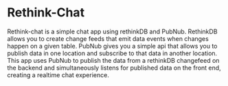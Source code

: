 Rethink-Chat
============
Rethink-chat is a simple chat app using rethinkDB and PubNub. RethinkDB allows you to create change feeds that emit data events when changes happen on a given table. PubNub gives you a simple api that allows you to publish data in one location and subscribe to that data in another location. This app uses PubNub to publish the data from a rethinkDB changefeed on the backend and simultaneously listens for published data on the front end, creating a realtime chat experience.
